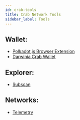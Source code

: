 ```yaml
---
id: crab-tools
title: Crab Network Tools
sidebar_label: Tools
---
```


## Wallet: 

-  [Polkadot.js Browser Extension](https://github.com/polkadot-js/extension)
-  [Darwinia Crab Wallet](https://apps.darwinia.network/#/accounts)

## Explorer: 

- [Subscan](https://crab.subscan.io/)

## Networks:

- [Telemetry](https://telemetry.polkadot.io/#list/crab)

